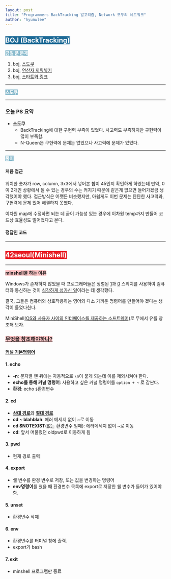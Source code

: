 ```yaml
---
layout: post
title: "Programmers BackTracking 알고리즘, Network 모두의 네트워크"
author: "hyunwlee"
---
```


## <span style="background-color:#1D6A96; color:white">BOJ (BackTracking)</span>

<span style="background-color:#85B8CB; color:white"><strong>금일 푼 문제</strong></span>

1. boj, [스도쿠](https://www.acmicpc.net/problem/2580)
2. boj, [연산자 끼워넣기](https://www.acmicpc.net/problem/14888)
3. boj, [스타트와 링크](https://www.acmicpc.net/problem/14889)

---

<span style="background-color:#85B8CB; color:white"><strong>스도쿠</strong></span>

---

### 오늘 PS 요약

- <strong>스도쿠</strong>
  - BackTracking에 대한 구현력 부족이 있었다. 사고력도 부족하지만 구현력이 많이 부족함.
  - N-Queen은 구현력에 문제는 없었으나 사고력에 문제가 있었다.

---

<span style="background-color:#85B8CB; color:white"><strong>풀이</strong></span>

#### 처음 접근

위치한 숫자가 row, column, 3x3에서 넣어본 합이 45인지 확인하게 하였는데 만약, 0이 2개인 상황에서 될 수 있는 경우의 수는 커지기 때문에 같은게 없으면 들어가겠금 생각했어야 했다. 접근방식은 어쨋든 비슷했지만, 아쉽게도 이번 문제는 탄탄한 사고력과, 구현력에 문제 있어 해결하지 못했다.

이차원 map에 수정하면 되는 데 굳이 가능성 있는 경우에 이차원 temp까지 만들어 코드상 효율성도 떨어졌다고 본다.

#### 정답인 코드

<script src="https://gist.github.com/hyunwlee-dev/fa4310b683c5ad2134ffbca827348689.js"></script>

---

## <span style="background-color:#E81E25; color:white">42seoul(Minishell)</span>

---

<span style="background-color:#FFC2C3"><strong>minshell을 하는 이유</strong></span>

 Windows가 존재하지 않았을 때 프로그래머들은 정렬된 <u>1</u>과 <u>0</u> 스위치를 사용하여 컴퓨터와 통신하는 것이 <u>심각하게 성가신 일</u>이라는 데 생각했다. 

결국, 그들은 컴퓨터와 상호작용하는 영어와 다소 가까운 명령어를 만들어야 겠다는 생각이 들었다한다.

MiniShell<u>(OS와 사용자 사이의 인터페이스를 제공하는 소프트웨어)</u>로 무에서 유를 창조해 보자.

### <span style="background-color:#FFC2C3"><strong><u>무엇을 창조해야하나?</u></strong></span>

#### <u>커널 기본명령어</u>

#### 1. echo

- <strong>-n</strong>: 문자열 맨 뒤에는 자동적으로 `\n`이 붙게 되는데 이를 제외시켜야 한다.
- <strong>echo를 통해 커널 명령어</strong>: 사용하고 싶은 커널 명령어를 `option + ~` 로 감싼다.
- <strong>환경</strong>: echo `$`환경변수

#### 2. cd

- <strong><u>상대 경로</u></strong>와 <strong><u>절대 경로</u></strong>
- <strong>cd ~ blahblah</strong>: 에러 메세지 없이 ~로 이동
- <strong>cd $NOTEXIST</strong>(없는 환경변수 일때): 에러메세지 없이 ~로 이동
- <strong>cd</strong>: 앞서 머물렀던 oldpwd로 이동하게 됨

#### 3. pwd

- 현재 경로 출력

#### 4. export

- 쉘 변수를 환경 변수로 저장, 또는 값을 변경하는 명령어
- <strong>env명령어</strong>를 쳤을 때 환경변수 목록에 export로 저장한 쉘 변수가 들어가 있어야 함.

#### 5. unset

- 환경변수 삭제

#### 6. env

- 환경변수를 터미널 창에 출력.
- export가 bash

#### 7. exit

- minshell 프로그램만 종료







